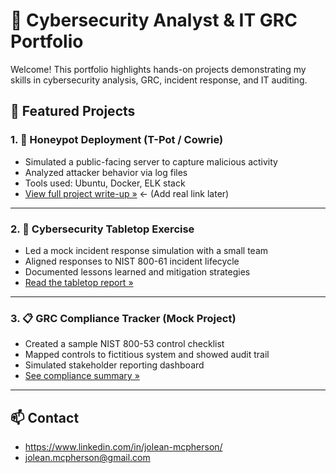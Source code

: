 # 💼 Cybersecurity Analyst & IT GRC Portfolio

Welcome! This portfolio highlights hands-on projects demonstrating my skills in cybersecurity analysis, GRC, incident response, and IT auditing.

## 🔐 Featured Projects

### 1. 🐍 Honeypot Deployment (T-Pot / Cowrie)
- Simulated a public-facing server to capture malicious activity
- Analyzed attacker behavior via log files
- Tools used: Ubuntu, Docker, ELK stack
- [View full project write-up »](#) ← (Add real link later)

---

### 2. 🎲 Cybersecurity Tabletop Exercise
- Led a mock incident response simulation with a small team
- Aligned responses to NIST 800-61 incident lifecycle
- Documented lessons learned and mitigation strategies
- [Read the tabletop report »](#)

---

### 3. 📋 GRC Compliance Tracker (Mock Project)
- Created a sample NIST 800-53 control checklist
- Mapped controls to fictitious system and showed audit trail
- Simulated stakeholder reporting dashboard
- [See compliance summary »](#)

---

## 📫 Contact
- https://www.linkedin.com/in/jolean-mcpherson/
- jolean.mcpherson@gmail.com
